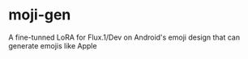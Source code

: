 # moji-gen
A fine-tunned LoRA for Flux.1/Dev on Android's emoji design that can generate emojis like Apple
